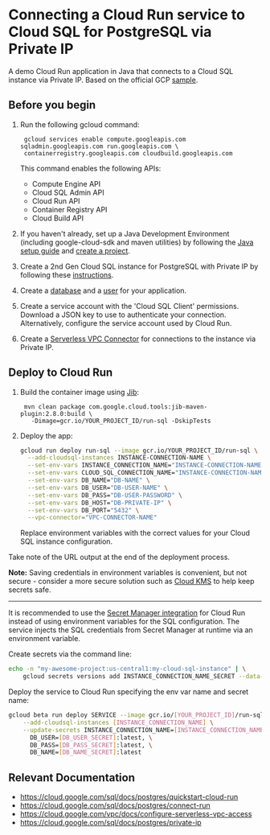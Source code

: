 # Connecting a Cloud Run service to Cloud SQL for PostgreSQL via Private IP

A demo Cloud Run application in Java that connects to a Cloud SQL instance via Private IP. Based on the 
official GCP [sample](https://github.com/GoogleCloudPlatform/java-docs-samples/tree/main/cloud-sql/postgres/servlet).

## Before you begin

1. Run the following gcloud command: 
     
        gcloud services enable compute.googleapis.com sqladmin.googleapis.com run.googleapis.com \
        containerregistry.googleapis.com cloudbuild.googleapis.com

    This command enables the following APIs:

    - Compute Engine API
    - Cloud SQL Admin API
    - Cloud Run API
    - Container Registry API
    - Cloud Build API

2. If you haven't already, set up a Java Development Environment (including google-cloud-sdk and 
maven utilities) by following the [Java setup guide](https://cloud.google.com/java/docs/setup) and 
[create a project](https://cloud.google.com/resource-manager/docs/creating-managing-projects#creating_a_project).

3. Create a 2nd Gen Cloud SQL instance for PostgreSQL with Private IP by following these 
[instructions](https://cloud.google.com/sql/docs/postgres/quickstart-cloud-run#expandable-2).

4. Create a [database](https://cloud.google.com/sql/docs/postgres/quickstart-cloud-run#create-instance) and 
a [user](https://cloud.google.com/sql/docs/postgres/quickstart-cloud-run#create_a_user) for your application. 

5. Create a service account with the 'Cloud SQL Client' permissions. Download a JSON key to use to authenticate your 
connection. Alternatively, configure the service account used by Cloud Run.

6. Create a 
[Serverless VPC Connector](https://cloud.google.com/vpc/docs/configure-serverless-vpc-access#create-connector)
for connections to the instance via Private IP.


## Deploy to Cloud Run

1. Build the container image using [Jib](https://cloud.google.com/java/getting-started/jib):

        mvn clean package com.google.cloud.tools:jib-maven-plugin:2.8.0:build \
          -Dimage=gcr.io/YOUR_PROJECT_ID/run-sql -DskipTests

2. Deploy the app:
    ```sh
    gcloud run deploy run-sql --image gcr.io/YOUR_PROJECT_ID/run-sql \
      --add-cloudsql-instances INSTANCE-CONNECTION-NAME \
      --set-env-vars INSTANCE_CONNECTION_NAME="INSTANCE-CONNECTION-NAME" \
      --set-env-vars CLOUD_SQL_CONNECTION_NAME="INSTANCE-CONNECTION-NAME" \
      --set-env-vars DB_NAME="DB-NAME" \
      --set-env-vars DB_USER="DB-USER-NAME" \
      --set-env-vars DB_PASS="DB-USER-PASSWORD" \
      --set-env-vars DB_HOST="DB-PRIVATE-IP" \
      --set-env-vars DB_PORT="5432" \
      --vpc-connector="VPC-CONNECTOR-NAME"
    ```
    Replace environment variables with the correct values for your Cloud SQL
instance configuration.

Take note of the URL output at the end of the deployment process.

**Note:** Saving credentials in environment variables is convenient, but not secure - consider a more
secure solution such as [Cloud KMS](https://cloud.google.com/kms/) to help keep secrets safe.


---

  It is recommended to use the [Secret Manager integration](https://cloud.google.com/run/docs/configuring/secrets) 
  for Cloud Run instead of using environment variables for the SQL configuration. The service injects the SQL 
  credentials from Secret Manager at runtime via an environment variable.

  Create secrets via the command line:
  ```sh
  echo -n "my-awesome-project:us-central1:my-cloud-sql-instance" | \
      gcloud secrets versions add INSTANCE_CONNECTION_NAME_SECRET --data-file=-
  ```

  Deploy the service to Cloud Run specifying the env var name and secret name:
  ```sh
  gcloud beta run deploy SERVICE --image gcr.io/[YOUR_PROJECT_ID]/run-sql \
      --add-cloudsql-instances [INSTANCE_CONNECTION_NAME] \
      --update-secrets INSTANCE_CONNECTION_NAME=[INSTANCE_CONNECTION_NAME_SECRET]:latest,\
        DB_USER=[DB_USER_SECRET]:latest, \
        DB_PASS=[DB_PASS_SECRET]:latest, \
        DB_NAME=[DB_NAME_SECRET]:latest
  ```


## Relevant Documentation

- https://cloud.google.com/sql/docs/postgres/quickstart-cloud-run
- https://cloud.google.com/sql/docs/postgres/connect-run
- https://cloud.google.com/vpc/docs/configure-serverless-vpc-access
- https://cloud.google.com/sql/docs/postgres/private-ip